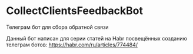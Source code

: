 # CollectClientsFeedbackBot
Телеграм бот для сбора обратной связи

Данный бот написан для серии статей на Habr посвещённых созданию телеграм ботов:
https://habr.com/ru/articles/774484/
